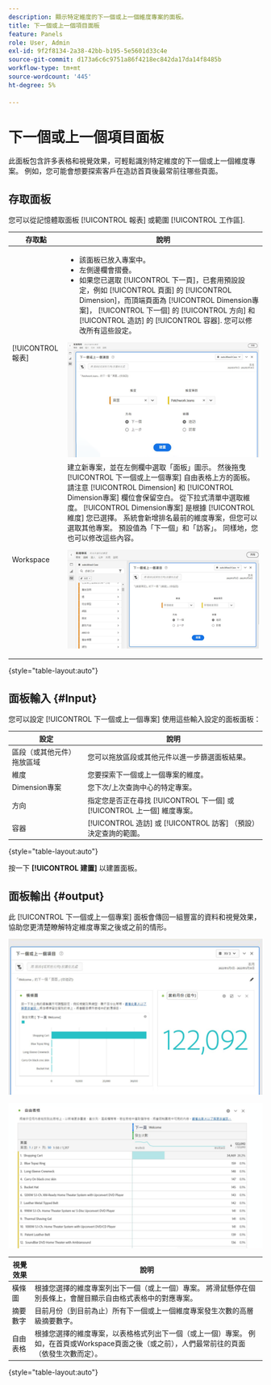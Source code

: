 ```yaml
---
description: 顯示特定維度的下一個或上一個維度專案的面板。
title: 下一個或上一個項目面板
feature: Panels
role: User, Admin
exl-id: 9f2f8134-2a38-42bb-b195-5e5601d33c4e
source-git-commit: d173a6c6c9751a86f4218ec842da17da14f8485b
workflow-type: tm+mt
source-wordcount: '445'
ht-degree: 5%

---
```


# 下一個或上一個項目面板

此面板包含許多表格和視覺效果，可輕鬆識別特定維度的下一個或上一個維度專案。 例如，您可能會想要探索客戶在造訪首頁後最常前往哪些頁面。

## 存取面板

您可以從記憶體取面板 [!UICONTROL 報表] 或範圍 [!UICONTROL 工作區].

| 存取點 | 說明 |
| --- | --- |
| [!UICONTROL 報表] | <ul><li>該面板已放入專案中。</li><li>左側邊欄會摺疊。</li><li>如果您已選取 [!UICONTROL 下一頁]，已套用預設設定，例如 [!UICONTROL 頁面] 的 [!UICONTROL Dimension]，而頂端頁面為 [!UICONTROL Dimension專案]， [!UICONTROL 下一個] 的 [!UICONTROL 方向] 和 [!UICONTROL 造訪] 的 [!UICONTROL 容器]. 您可以修改所有這些設定。</li></ul>![下一個/上一個面板](assets/next-previous.png) |
| Workspace | 建立新專案，並在左側欄中選取「面板」圖示。 然後拖曳 [!UICONTROL 下一個或上一個專案] 自由表格上方的面板。 請注意 [!UICONTROL Dimension] 和 [!UICONTROL Dimension專案] 欄位會保留空白。 從下拉式清單中選取維度。 [!UICONTROL Dimension專案] 是根據 [!UICONTROL 維度] 您已選擇。 系統會新增排名最前的維度專案，但您可以選取其他專案。 預設值為「下一個」和「訪客」。 同樣地，您也可以修改這些內容。<p>![下一個/上一個面板](assets/next-previous2.png) |

{style="table-layout:auto"}

## 面板輸入 {#Input}

您可以設定 [!UICONTROL 下一個或上一個專案] 使用這些輸入設定的面板面板：

| 設定 | 說明 |
| --- | --- |
| 區段（或其他元件）拖放區域 | 您可以拖放區段或其他元件以進一步篩選面板結果。 |
| 維度 | 您要探索下一個或上一個專案的維度。 |
| Dimension專案 | 您下次/上次查詢中心的特定專案。 |
| 方向 | 指定您是否正在尋找 [!UICONTROL 下一個] 或 [!UICONTROL 上一個] 維度專案。 |
| 容器 | [!UICONTROL 造訪] 或 [!UICONTROL 訪客] （預設）決定查詢的範圍。 |

{style="table-layout:auto"}

按一下 **[!UICONTROL 建置]** 以建置面板。

## 面板輸出 {#output}

此 [!UICONTROL 下一個或上一個專案] 面板會傳回一組豐富的資料和視覺效果，協助您更清楚瞭解特定維度專案之後或之前的情形。

![下一個/上一個面板輸出](assets/next-previous-output.png)

![下一個/上一個面板輸出](assets/next-previous-output2.png)

| 視覺效果 | 說明 |
| --- | --- |
| 橫條圖 | 根據您選擇的維度專案列出下一個（或上一個）專案。 將滑鼠懸停在個別長條上，會醒目顯示自由格式表格中的對應專案。 |
| 摘要數字 | 目前月份（到目前為止）所有下一個或上一個維度專案發生次數的高層級摘要數字。 |
| 自由表格 | 根據您選擇的維度專案，以表格格式列出下一個（或上一個）專案。 例如，在首頁或Workspace頁面之後（或之前），人們最常前往的頁面（依發生次數而定）。 |

{style="table-layout:auto"}
